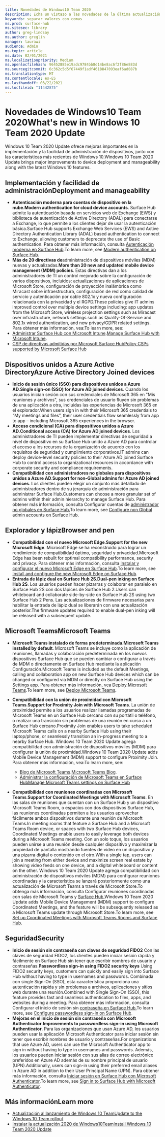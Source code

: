 ```yaml
---
title: Novedades de Windows10 Team 2020
description: Echa un vistazo a las novedades de la última actualización del sistema operativo Surface Hub, Windows 10 Team 2020 Update.
keywords: separar valores con comas
ms.prod: surface-hub
ms.sitesec: library
author: greg-lindsay
ms.author: greglin
manager: laurawi
audience: Admin
ms.topic: article
ms.date: 02/01/2021
ms.localizationpriority: Medium
ms.openlocfilehash: 96452885e19adc9784bb8d14be8ac6f2f86e883d
ms.sourcegitcommit: 6c362c5d5f67449f1adf4618847093eaf6ad087b
ms.translationtype: MT
ms.contentlocale: es-ES
ms.lasthandoff: 03/22/2021
ms.locfileid: "11442875"
---
```

# <a name="whats-new-in-windows-10-team-2020-update"></a><span data-ttu-id="0898a-104">Novedades de Windows10 Team 2020</span><span class="sxs-lookup"><span data-stu-id="0898a-104">What's new in Windows 10 Team 2020 Update</span></span>

<span data-ttu-id="0898a-105">Windows 10 Team 2020 Update ofrece mejoras importantes en la implementación y la facilidad de administración de dispositivos, junto con las características más recientes de Windows 10.</span><span class="sxs-lookup"><span data-stu-id="0898a-105">Windows 10 Team 2020 Update brings major improvements to device deployment and manageability along with the latest Windows 10 features.</span></span>

##  <a name="deployment-and-manageability"></a><span data-ttu-id="0898a-106">Implementación y facilidad de administración</span><span class="sxs-lookup"><span data-stu-id="0898a-106">Deployment and manageability</span></span>

- <span data-ttu-id="0898a-107">**Autenticación moderna para cuentas de dispositivo en la nube.**</span><span class="sxs-lookup"><span data-stu-id="0898a-107">**Modern authentication for cloud device accounts**.</span></span> <span data-ttu-id="0898a-108">Surface Hub admite la autenticación basada en servicios web de Exchange (EWS) y biblioteca de autenticación de Active Directory (ADAL) para conectarse a Exchange, lo que permite a los clientes dejar de usar la autenticación básica.</span><span class="sxs-lookup"><span data-stu-id="0898a-108">Surface Hub supports Exchange Web Services (EWS) and Active Directory Authentication Library (ADAL) based authentication to connect to Exchange, allowing customers to deprecate the use of Basic authentication.</span></span> <span data-ttu-id="0898a-109">Para obtener más información, consulta [Autenticación moderna en Surface Hub](https://docs.microsoft.com/surface-hub/surface-hub-modern-auth).</span><span class="sxs-lookup"><span data-stu-id="0898a-109">To learn more, see [Modern authentication on Surface Hub](https://docs.microsoft.com/surface-hub/surface-hub-modern-auth).</span></span>
- <span data-ttu-id="0898a-110">**Más de 20 directivas de**administración de dispositivos móviles (MDM) nuevas y actualizadas.</span><span class="sxs-lookup"><span data-stu-id="0898a-110">**More than 20 new and updated mobile device management (MDM) policies**.</span></span>      <span data-ttu-id="0898a-111">Estas directivas dan a los administradores de TI un control mejorado sobre la configuración de varios dispositivos, incluidos: actualizaciones de aplicaciones de Microsoft Store, configuración de proyección inalámbrica como Miracast sobre infraestructura, configuración de red como calidad de servicio y autenticación por cable 802.1x y nueva configuración relacionada con la privacidad y el RGPD.</span><span class="sxs-lookup"><span data-stu-id="0898a-111">These policies give IT admins improved control over multiple device settings including: app updates from the Microsoft Store, wireless projection settings such as Miracast over infrastructure, network settings such as Quality-Of-Service and 802.1x wired authentication, and new privacy/GDPR related settings.</span></span> <span data-ttu-id="0898a-112">Para obtener más información, vea:</span><span class="sxs-lookup"><span data-stu-id="0898a-112">To learn more, see:</span></span> 
- <span data-ttu-id="0898a-113">[Administrar Surface Hub con Microsoft Intune](surface-hub-2s-manage-intune.md).</span><span class="sxs-lookup"><span data-stu-id="0898a-113">[Manage Surface Hub with Microsoft Intune](surface-hub-2s-manage-intune.md).</span></span>
- [<span data-ttu-id="0898a-114">CSP de directivas admitidas por Microsoft Surface Hub</span><span class="sxs-lookup"><span data-stu-id="0898a-114">Policy CSPs supported by Microsoft Surface Hub</span></span>](https://docs.microsoft.com//windows/client-management/mdm/policy-csps-supported-by-surface-hub)

##  <a name="azure-active-directory-joined-devices"></a><span data-ttu-id="0898a-115">Dispositivos unidos a Azure Active Directory</span><span class="sxs-lookup"><span data-stu-id="0898a-115">Azure Active Directory Joined devices</span></span>

- <span data-ttu-id="0898a-116">**Inicio de sesión único (SSO) para dispositivos unidos a Azure AD**.</span><span class="sxs-lookup"><span data-stu-id="0898a-116">**Single sign-on (SSO) for Azure AD joined devices**.</span></span> <span data-ttu-id="0898a-117">Cuando los usuarios inician sesión con sus credenciales de Microsoft 365 en "Mis reuniones y archivos", sus credenciales de usuario fluyen sin problemas de una aplicación a otra, incluidas las experiencias de Microsoft 365 en el explorador.</span><span class="sxs-lookup"><span data-stu-id="0898a-117">When users sign in with their Microsoft 365 credentials to “My meetings and files”, their user credentials flow seamlessly from app to app – including Microsoft 365 experiences in the browser.</span></span>
- <span data-ttu-id="0898a-118">**Acceso condicional (CA) para dispositivos unidos a Azure AD**.</span><span class="sxs-lookup"><span data-stu-id="0898a-118">**Conditional access (CA) for Azure AD joined devices**.</span></span>       <span data-ttu-id="0898a-119">Los administradores de TI pueden implementar directivas de seguridad a nivel de dispositivo en su Surface Hub unido a Azure AD para controlar el acceso a los recursos de la organización de acuerdo con los requisitos de seguridad y cumplimiento corporativos.</span><span class="sxs-lookup"><span data-stu-id="0898a-119">IT admins can deploy device-level security policies to their Azure AD joined Surface Hub to control access to organizational resources in accordance with corporate security and compliance requirements.</span></span>
- <span data-ttu-id="0898a-120">**Compatibilidad con administradores no globales para dispositivos unidos a Azure AD**.</span><span class="sxs-lookup"><span data-stu-id="0898a-120">**Support for non-Global admins for Azure AD joined devices**.</span></span> <span data-ttu-id="0898a-121">Los clientes pueden elegir un conjunto más detallado de administradores dentro de su jerarquía de administración para administrar Surface Hub.</span><span class="sxs-lookup"><span data-stu-id="0898a-121">Customers can choose a more granular set of admins within their admin hierarchy to manage Surface Hub.</span></span> <span data-ttu-id="0898a-122">Para obtener más información, consulta Configurar cuentas de [administrador no globales en Surface Hub.](surface-hub-2s-nonglobal-admin.md)</span><span class="sxs-lookup"><span data-stu-id="0898a-122">To learn more, see [Configure non Global admin accounts on Surface Hub](surface-hub-2s-nonglobal-admin.md).</span></span>


## <a name="browser-and-pen"></a><span data-ttu-id="0898a-123">Explorador y lápiz</span><span class="sxs-lookup"><span data-stu-id="0898a-123">Browser and pen</span></span>

- <span data-ttu-id="0898a-124">**Compatibilidad con el nuevo Microsoft Edge**.</span><span class="sxs-lookup"><span data-stu-id="0898a-124">**Support for the new Microsoft Edge**.</span></span> <span data-ttu-id="0898a-125">Microsoft Edge se ha reconstruido para lograr un rendimiento de compatibilidad óptimo, seguridad y privacidad.</span><span class="sxs-lookup"><span data-stu-id="0898a-125">Microsoft Edge has been rebuilt for optimal compatibility performance, security and privacy.</span></span> <span data-ttu-id="0898a-126">Para obtener más información, consulta [Instalar y configurar el nuevo Microsoft Edge en Surface Hub](https://docs.microsoft.com/surface-hub/surface-hub-install-chromium-edge).</span><span class="sxs-lookup"><span data-stu-id="0898a-126">To learn more, see [Install and configure the new Microsoft Edge on Surface Hub](https://docs.microsoft.com/surface-hub/surface-hub-install-chromium-edge).</span></span>
- <span data-ttu-id="0898a-127">**Entrada de lápiz dual en Surface Hub 2S**.</span><span class="sxs-lookup"><span data-stu-id="0898a-127">**Dual-pen inking on Surface Hub 2S**.</span></span>   <span data-ttu-id="0898a-128">Los usuarios pueden hacer pizarras y colaborar en paralelo en Surface Hub 2S con dos lápices de Surface Hub 2.</span><span class="sxs-lookup"><span data-stu-id="0898a-128">Users can whiteboard and collaborate side-by-side on Surface Hub 2S using two Surface Hub 2 Pens.</span></span> <span data-ttu-id="0898a-129">Las actualizaciones de firmware necesarias para habilitar la entrada de lápiz dual se liberarán con una actualización posterior.</span><span class="sxs-lookup"><span data-stu-id="0898a-129">The firmware updates required to enable dual-pen inking will be released with a subsequent update.</span></span>

## <a name="microsoft-teams"></a><span data-ttu-id="0898a-130">Microsoft Teams</span><span class="sxs-lookup"><span data-stu-id="0898a-130">Microsoft Teams</span></span>  

- <span data-ttu-id="0898a-131">**Microsoft Teams instalado de forma predeterminada**.</span><span class="sxs-lookup"><span data-stu-id="0898a-131">**Microsoft Teams installed by default**.</span></span>        <span data-ttu-id="0898a-132">Microsoft Teams se incluye como la aplicación de reuniones, llamadas y colaboración predeterminada en los nuevos dispositivos Surface Hub que se pueden cambiar o configurar a través de MDM o directamente en Surface Hub mediante la aplicación Configuración.</span><span class="sxs-lookup"><span data-stu-id="0898a-132">Microsoft Teams is included as the default Meetings, calling and collaboration app on new Surface Hub devices which can be changed or configured via MDM or directly on Surface Hub using the Settings app.</span></span> <span data-ttu-id="0898a-133">Para obtener más información, vea [Deploy Microsoft Teams](https://docs.microsoft.com/MicrosoftTeams/teams-surface-hub).</span><span class="sxs-lookup"><span data-stu-id="0898a-133">To learn more, see [Deploy Microsoft Teams](https://docs.microsoft.com/MicrosoftTeams/teams-surface-hub).</span></span>
- <span data-ttu-id="0898a-134">**Compatibilidad con la unión de proximidad con Microsoft Teams**.</span><span class="sxs-lookup"><span data-stu-id="0898a-134">**Support for Proximity Join with Microsoft Teams**.</span></span>  <span data-ttu-id="0898a-135">La unión de proximidad permite a los usuarios realizar llamadas programadas de Microsoft Teams en un Surface Hub cercano con su portátil o teléfono, o realizar una transición sin problemas de una reunión en curso a un Surface Hub cercano.</span><span class="sxs-lookup"><span data-stu-id="0898a-135">Proximity Join enables users to take scheduled Microsoft Teams calls on a nearby Surface Hub using their laptop/phone, or seamlessly transition an in-progress meeting to a nearby Surface Hub.</span></span> <span data-ttu-id="0898a-136">Windows 10 Team 2020 Update agrega compatibilidad con administración de dispositivos móviles (MDM) para configurar la unión de proximidad.</span><span class="sxs-lookup"><span data-stu-id="0898a-136">Windows 10 Team 2020 Update adds Mobile Device Management (MDM) support to configure Proximity Join.</span></span> <span data-ttu-id="0898a-137">Para obtener más información, vea:</span><span class="sxs-lookup"><span data-stu-id="0898a-137">To learn more, see:</span></span> 

  - <span data-ttu-id="0898a-138">[Blog de Microsoft Teams](https://techcommunity.microsoft.com/t5/microsoft-teams-blog/microsoft-teams-devices-for-shared-spaces-july-and-august-update/ba-p/1604833).</span><span class="sxs-lookup"><span data-stu-id="0898a-138">[Microsoft Teams Blog](https://techcommunity.microsoft.com/t5/microsoft-teams-blog/microsoft-teams-devices-for-shared-spaces-july-and-august-update/ba-p/1604833).</span></span> 
  - [<span data-ttu-id="0898a-139">Administrar la configuración de Microsoft Teams en Surface Hub</span><span class="sxs-lookup"><span data-stu-id="0898a-139">Manage Microsoft Teams settings on Surface Hub</span></span>](https://docs.microsoft.com/microsoftteams/rooms/surface-hub-manage-config)

- <span data-ttu-id="0898a-140">**Compatibilidad con reuniones coordinadas con Microsoft Teams**.</span><span class="sxs-lookup"><span data-stu-id="0898a-140">**Support for Coordinated Meetings with Microsoft Teams**.</span></span> <span data-ttu-id="0898a-141">En las salas de reuniones que cuentan con un Surface Hub y un dispositivo Microsoft Teams Room, o espacios con dos dispositivos Surface Hub, las reuniones coordinadas permiten a los usuarios aprovechar fácilmente ambos dispositivos durante una reunión de Microsoft Teams.</span><span class="sxs-lookup"><span data-stu-id="0898a-141">In meeting rooms that feature a Surface Hub and a Microsoft Teams Room device, or spaces with two Surface Hub devices, Coordinated Meetings enable users to easily leverage both devices during a Microsoft Teams meeting.</span></span> <span data-ttu-id="0898a-142">Con un solo toque, los usuarios pueden unirse a una reunión desde cualquier dispositivo y maximizar la propiedad de pantalla mostrando fuentes de vídeo en un dispositivo y una pizarra digital o contenido en el otro.</span><span class="sxs-lookup"><span data-stu-id="0898a-142">With a single tap, users can join a meeting from either device and maximize screen real estate by showing video feeds on one device, and a digital whiteboard or content on the other.</span></span> <span data-ttu-id="0898a-143">Windows 10 Team 2020 Update agrega compatibilidad con administración de dispositivos móviles (MDM) para configurar reuniones coordinadas y la característica se lanzará posteriormente como una actualización de Microsoft Teams a través de Microsoft Store.To obtenga más información, consulta Configurar reuniones coordinadas con salas de Microsoft Teams y [Surface Hub.](https://docs.microsoft.com/microsoftteams/rooms/coordinated-meetings)</span><span class="sxs-lookup"><span data-stu-id="0898a-143">Windows 10 Team 2020 Update adds Mobile Device Management (MDM) support to configure Coordinated Meetings, and the feature will be subsequently released as a Microsoft Teams update through Microsoft Store.To learn more, see [Set up Coordinated Meetings with Microsoft Teams Rooms and Surface Hub](https://docs.microsoft.com/microsoftteams/rooms/coordinated-meetings).</span></span>

## <a name="security"></a><span data-ttu-id="0898a-144">Seguridad</span><span class="sxs-lookup"><span data-stu-id="0898a-144">Security</span></span>

- <span data-ttu-id="0898a-145">**Inicio de sesión sin contraseña con claves de seguridad FIDO2**     Con las claves de seguridad FIDO2, los clientes pueden iniciar sesión rápida y fácilmente en Surface Hub sin tener que escribir nombres de usuario y contraseñas.</span><span class="sxs-lookup"><span data-stu-id="0898a-145">**Passwordless sign-in using FIDO2 security keys**     Using FIDO2 security keys, customers can quickly and easily sign into Surface Hub without having to type in usernames and passwords.</span></span> <span data-ttu-id="0898a-146">Combinada con single Sign-On (SSO), esta característica proporciona una autenticación rápida y sin problemas a archivos, aplicaciones y sitios web durante una reunión.</span><span class="sxs-lookup"><span data-stu-id="0898a-146">Combined with Single Sign-On (SSO), this feature provides fast and seamless authentication to files, apps, and websites during a meeting.</span></span> <span data-ttu-id="0898a-147">Para obtener más información, consulta Configurar el inicio de sesión sin [contraseña en Surface Hub.](https://docs.microsoft.com/surface-hub/surface-hub-2s-phone-authenticate)</span><span class="sxs-lookup"><span data-stu-id="0898a-147">To learn more, see [Configure passwordless sign-in on Surface Hub](https://docs.microsoft.com/surface-hub/surface-hub-2s-phone-authenticate).</span></span>
- <span data-ttu-id="0898a-148">**Mejoras en el inicio de sesión sin contraseña con Microsoft Authenticator**.</span><span class="sxs-lookup"><span data-stu-id="0898a-148">**Improvements to passwordless sign-in using Microsoft Authenticator**.</span></span>  <span data-ttu-id="0898a-149">Para las organizaciones que usan Azure AD, los usuarios pueden usar la aplicación Microsoft Authenticator para iniciar sesión sin tener que escribir nombres de usuario y contraseñas.</span><span class="sxs-lookup"><span data-stu-id="0898a-149">For organizations that use Azure AD, users can use the Microsoft Authenticator app to sign in without having to type in usernames and passwords.</span></span> <span data-ttu-id="0898a-150">Además, los usuarios pueden iniciar sesión con sus alias de correo electrónico preferidos en Azure AD además de su nombre principal de usuario (UPN).</span><span class="sxs-lookup"><span data-stu-id="0898a-150">Additionally, users can sign-in using their preferred email aliases in Azure AD in addition to their User Principal Name (UPN).</span></span> <span data-ttu-id="0898a-151">Para obtener más información, consulta [Iniciar sesión en Surface Hub con Microsoft Authenticator](https://docs.microsoft.com/surface-hub/surface-hub-authenticator-app).</span><span class="sxs-lookup"><span data-stu-id="0898a-151">To learn more, see [Sign in to Surface Hub with Microsoft Authenticator](https://docs.microsoft.com/surface-hub/surface-hub-authenticator-app).</span></span>


## <a name="learn-more"></a><span data-ttu-id="0898a-152">Más información</span><span class="sxs-lookup"><span data-stu-id="0898a-152">Learn more</span></span>

- [<span data-ttu-id="0898a-153">Actualización al lanzamiento de Windows 10 Team</span><span class="sxs-lookup"><span data-stu-id="0898a-153">Update to the Windows 10 Team rollout</span></span>](https://techcommunity.microsoft.com/t5/surface-it-pro-blog/update-to-the-windows-10-team-rollout/ba-p/1669655)
- [<span data-ttu-id="0898a-154">Instalar la actualización 2020 de Windows10Team</span><span class="sxs-lookup"><span data-stu-id="0898a-154">Install Windows 10 Team 2020 Update</span></span>](surface-hub-2020-update.md)  
 
